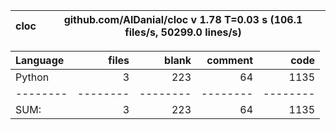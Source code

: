 cloc|github.com/AlDanial/cloc v 1.78  T=0.03 s (106.1 files/s, 50299.0 lines/s)
--- | ---

Language|files|blank|comment|code
:-------|-------:|-------:|-------:|-------:
Python|3|223|64|1135
--------|--------|--------|--------|--------
SUM:|3|223|64|1135
